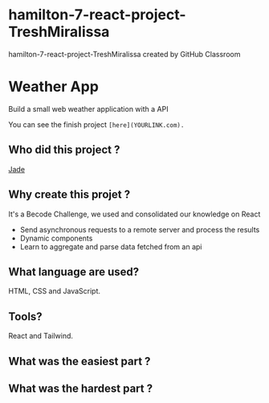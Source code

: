 # hamilton-7-react-project-TreshMiralissa
hamilton-7-react-project-TreshMiralissa created by GitHub Classroom

# **Weather App**

Build a small web weather application with a API

You can see the finish project `[here](YOURLINK.com).`

## **Who did this project ?**

[Jade](https://github.com/TreshMiralissa)

## **Why create this projet ?**

It's a Becode Challenge, we used and consolidated our knowledge on React
- Send asynchronous requests to a remote server and process the results
- Dynamic components
- Learn to aggregate and parse data fetched from an api

## **What language are used?**

HTML, CSS and JavaScript.

## **Tools?**

React and Tailwind.

## **What was the easiest part ?**

## **What was the hardest part ?**
